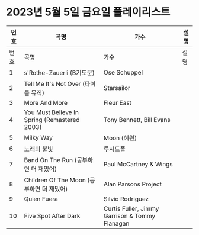 # 2023년 5월 5일 금요일 플레이리스트

| 번호 | 곡명 | 가수 | 설명 |
|------|------|------|------|
| 번호 | 곡명 | 가수 | 설명 |
| 1 | s'Rothe-Zauerli (B기도문) | Ose Schuppel |  |
| 2 | Tell Me It's Not Over (타이틀 뮤직) | Starsailor |  |
| 3 | More And More | Fleur East |  |
| 4 | You Must Believe In Spring (Remastered 2003) | Tony Bennett, Bill Evans |  |
| 5 | Milky Way | Moon (혜원) |  |
| 6 | 노래의 불빛 | 루시드폴 |  |
| 7 | Band On The Run (공부하면 더 재밌어) | Paul McCartney & Wings |  |
| 8 | Children Of The Moon (공부하면 더 재밌어) | Alan Parsons Project |  |
| 9 | Quien Fuera | Silvio Rodriguez |  |
| 10 | Five Spot After Dark | Curtis Fuller, Jimmy Garrison & Tommy Flanagan |  |
